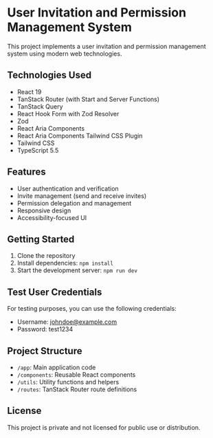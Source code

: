 # User Invitation and Permission Management System

This project implements a user invitation and permission management system using modern web technologies.

## Technologies Used

- React 19
- TanStack Router (with Start and Server Functions)
- TanStack Query
- React Hook Form with Zod Resolver
- Zod
- React Aria Components
- React Aria Components Tailwind CSS Plugin
- Tailwind CSS
- TypeScript 5.5

## Features

- User authentication and verification
- Invite management (send and receive invites)
- Permission delegation and management
- Responsive design
- Accessibility-focused UI

## Getting Started

1. Clone the repository
2. Install dependencies: `npm install`
3. Start the development server: `npm run dev`

## Test User Credentials

For testing purposes, you can use the following credentials:

- Username: johndoe@example.com
- Password: test1234

## Project Structure

- `/app`: Main application code
- `/components`: Reusable React components
- `/utils`: Utility functions and helpers
- `/routes`: TanStack Router route definitions

## License

This project is private and not licensed for public use or distribution.
